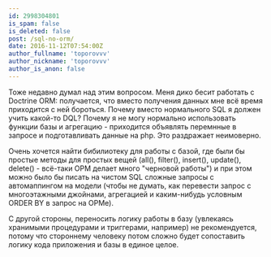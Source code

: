 ```yaml
---
id: 2998304801
is_spam: false
is_deleted: false
post: /sql-no-orm/
date: 2016-11-12T07:54:00Z
author_fullname: 'toporovvv'
author_nickname: 'toporovvv'
author_is_anon: false
---
```


<p>Тоже недавно думал над этим вопросом. Меня дико бесит работать с Doctrine ORM: получается, что вместо получения данных мне всё время приходится с ней бороться. Почему вместо нормального SQL я должен учить какой-то DQL? Почему я не могу нормально использовать функции базы и агрегацию - приходится объявлять перемнные в запросе и подготавливать данные на php. Это раздражает неимоверно.</p><p>Очень хочется найти бибилиотеку для работы с базой, где были бы простые методы для простых вещей (all(), filter(), insert(), update(), delete() - всё-таки ОРМ делает много "черновой работы") и при этом можно было бы писать на чистом SQL сложные запросы с автомаппингом на модели (чтобы не думать, как перевести запрос с многоэтажными джойнами, агрегацией и каким-нибудь условным ORDER BY в запрос на ОРМе).</p><p>С другой стороны, переносить логику работы в базу (увлекаясь хранимыми процедурами и триггерами, например) не рекомендуется, потому что стороннему человеку потом сложно будет сопоставить логику кода приложения и базы в единое целое.</p>
